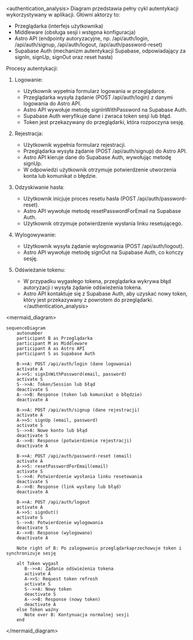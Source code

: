 <authentication_analysis>
Diagram przedstawia pełny cykl autentykacji wykorzystywany w aplikacji. 
Główni aktorzy to:
- Przeglądarka (interfejs użytkownika)
- Middleware (obsługa sesji i wstępna konfiguracja)
- Astro API (endpointy autoryzacyjne, np. /api/auth/login, /api/auth/signup, /api/auth/logout, /api/auth/password-reset)
- Supabase Auth (mechanizm autentykacji Supabase, odpowiadający za signIn, signUp, signOut oraz reset hasła)

Procesy autentykacji:
1. Logowanie: 
   - Użytkownik wypełnia formularz logowania w przeglądarce.
   - Przeglądarka wysyła żądanie (POST /api/auth/login) z danymi logowania do Astro API.
   - Astro API wywołuje metodę signInWithPassword na Supabase Auth.
   - Supabase Auth weryfikuje dane i zwraca token sesji lub błąd.
   - Token jest przekazywany do przeglądarki, która rozpoczyna sesję.

2. Rejestracja:
   - Użytkownik wypełnia formularz rejestracji.
   - Przeglądarka wysyła żądanie (POST /api/auth/signup) do Astro API.
   - Astro API kieruje dane do Supabase Auth, wywołując metodę signUp.
   - W odpowiedzi użytkownik otrzymuje potwierdzenie utworzenia konta lub komunikat o błędzie.

3. Odzyskiwanie hasła:
   - Użytkownik inicjuje proces resetu hasła (POST /api/auth/password-reset).
   - Astro API wywołuje metodę resetPasswordForEmail na Supabase Auth.
   - Użytkownik otrzymuje potwierdzenie wysłania linku resetującego.

4. Wylogowywanie:
   - Użytkownik wysyła żądanie wylogowania (POST /api/auth/logout).
   - Astro API wywołuje metodę signOut na Supabase Auth, co kończy sesję.

5. Odświeżanie tokenu:
   - W przypadku wygasłego tokena, przeglądarka wykrywa błąd autoryzacji i wysyła żądanie odświeżenia tokena.
   - Astro API kontaktuje się z Supabase Auth, aby uzyskać nowy token, który jest przekazywany z powrotem do przeglądarki.
</authentication_analysis>

<mermaid_diagram>
```mermaid
sequenceDiagram
    autonumber
    participant B as Przeglądarka
    participant M as Middleware
    participant A as Astro API
    participant S as Supabase Auth

    B->>A: POST /api/auth/login (dane logowania)
    activate A
    A->>S: signInWithPassword(email, password)
    activate S
    S-->>A: Token/Session lub błąd
    deactivate S
    A-->>B: Response (token lub komunikat o błędzie)
    deactivate A

    B->>A: POST /api/auth/signup (dane rejestracji)
    activate A
    A->>S: signUp (email, password)
    activate S
    S-->>A: Nowe konto lub błąd
    deactivate S
    A-->>B: Response (potwierdzenie rejestracji)
    deactivate A

    B->>A: POST /api/auth/password-reset (email)
    activate A
    A->>S: resetPasswordForEmail(email)
    activate S
    S-->>A: Potwierdzenie wysłania linku resetowania
    deactivate S
    A-->>B: Response (link wysłany lub błąd)
    deactivate A

    B->>A: POST /api/auth/logout
    activate A
    A->>S: signOut()
    activate S
    S-->>A: Potwierdzenie wylogowania
    deactivate S
    A-->>B: Response (wylogowano)
    deactivate A

    Note right of B: Po zalogowaniu przeglądarkaprzechowuje token i synchronizuje sesję

    alt Token wygasł
       B-->>A: Żądanie odświeżenia tokena
       activate A
       A->>S: Request token refresh
       activate S
       S-->>A: Nowy token
       deactivate S
       A-->>B: Response (nowy token)
       deactivate A
    else Token ważny
       Note over B: Kontynuacja normalnej sesji
    end
```
</mermaid_diagram> 